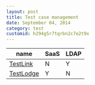 ```yaml
---
layout: post
title: Test case management
date: September 04, 2014
category: test
customid: h294g5r7tqrbn2c7e2t9x
---
```


| name | SaaS | LDAP |
| ---- | ---- | ---- |
| [TestLink][] | N | Y |
| [TestLodge][] | Y | N |

[TestLink]: http://testlink.org/
[TestLodge]: http://www.testlodge.com
